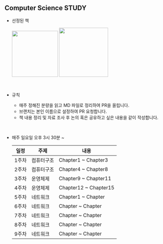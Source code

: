 ## Computer Science STUDY

- 선정된 책

  <img src="https://contents.kyobobook.co.kr/sih/fit-in/458x0/pdt/9791162243091.jpg" width="150" />
  <img src="https://contents.kyobobook.co.kr/sih/fit-in/458x0/pdt/9791165213183.jpg" width="160" />

<br />

- 규칙

  - 매주 정해진 분량을 읽고 MD 파일로 정리하여 PR을 올립니다.
  - 브랜치는 본인 이름으로 설정하여 PR 요청합니다.
  - 책 내용 정리 및 자료 조사 후 논의 혹은 공유하고 싶은 내용을 같이 작성합니다.

<br />

- 매주 일요일 오후 3시 30분 ~

  | 일정  | 주제       | 내용                  |
  | ----- | ---------- | --------------------- |
  | 1주차 | 컴퓨터구조 | Chapter1 ~ Chapter3   |
  | 2주차 | 컴퓨터구조 | Chapter4 ~ Chapter8   |
  | 3주차 | 운영체제   | Chapter9 ~ Chapter11  |
  | 4주차 | 운영체제   | Chapter12 ~ Chapter15 |
  | 5주차 | 네트워크   | Chapter1 ~ Chapter    |
  | 6주차 | 네트워크   | Chapter ~ Chapter     |
  | 7주차 | 네트워크   | Chapter ~ Chapter     |
  | 8주차 | 네트워크   | Chapter ~ Chapter     |
  | 9주차 | 네트워크   | Chapter ~ Chapter     |
